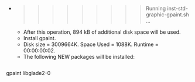 * >>>>>>>>> Running inst-std-graphic-gpaint.sh ...
  * After this operation, 894 kB of additional disk space will be used.
  * Install gpaint.
  * Disk size = 3009664K. Space Used = 1088K. Runtime = 00:00:00:02.
  * The following NEW packages will be installed:
  ```bash
gpaint libglade2-0
  ```
